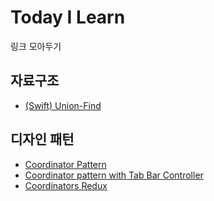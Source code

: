 # Today I Learn

링크 모아두기

## 자료구조 

- [(Swift) Union-Find](https://victorqi.gitbooks.io/swift-algorithm/content/union-find.html)

## 디자인 패턴

- [Coordinator Pattern](https://duwjdtn11.tistory.com/644)
- [Coordinator pattern with Tab Bar Controller](https://somevitalyz123.medium.com/coordinator-pattern-with-tab-bar-controller-33e08d39d7d)
- [Coordinators Redux](https://khanlou.com/2015/10/coordinators-redux/)
